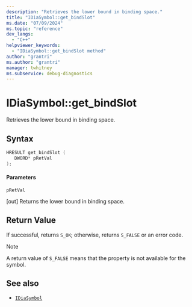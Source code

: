 ```yaml
---
description: "Retrieves the lower bound in binding space."
title: "IDiaSymbol::get_bindSlot"
ms.date: "07/09/2024"
ms.topic: "reference"
dev_langs:
  - "C++"
helpviewer_keywords:
  - "IDiaSymbol::get_bindSlot method"
author: "grantri"
ms.author: "grantri"
manager: twhitney
ms.subservice: debug-diagnostics
---
```

# IDiaSymbol::get_bindSlot

Retrieves the lower bound in binding space.

## Syntax

```C++
HRESULT get_bindSlot (
   DWORD* pRetVal
);
```

#### Parameters

 `pRetVal`

[out] Returns the lower bound in binding space.

## Return Value

 If successful, returns `S_OK`; otherwise, returns `S_FALSE` or an error code.

> [!NOTE]
> A return value of `S_FALSE` means that the property is not available for the symbol.

## See also

- [`IDiaSymbol`](../../debugger/debug-interface-access/idiasymbol.md)
